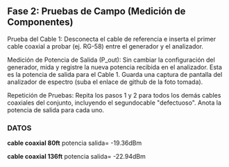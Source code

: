 ## Fase 2: Pruebas de Campo (Medición de Componentes)
Prueba del Cable 1: Desconecta el cable de referencia e inserta el primer cable coaxial a probar (ej. RG-58) entre el generador y el analizador.

Medición de Potencia de Salida (P_out): Sin cambiar la configuración del generador, mida y registre la nueva potencia recibida en el analizador. Esta es la potencia de salida para el Cable 1. Guarda una captura de pantalla del analizador de espectro (suba el enlace de github de la foto tomada).

Repetición de Pruebas: Repita los pasos 1 y 2 para todos los demás cables coaxiales del conjunto, incluyendo el segundocable "defectuoso". Anota la potencia de salida para cada uno.

### DATOS 
**cable coaxial 80ft**
potencia salida= -19.36dBm


**cable coaxial 136ft**
potencia salida= -22.94dBm

